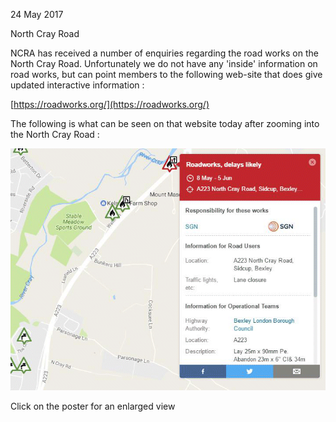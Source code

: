24 May 2017

North Cray Road

NCRA has received a number of enquiries regarding the road works on the North Cray Road. Unfortunately we do not have any 'inside' information on road works, but can point members to the following web-site that does give updated interactive information :

[https://roadworks.org/](https://roadworks.org/)

The following is what can be seen on that website today after zooming into the North Cray Road :

[](http://www.northcrayresidents.org.uk/posters/poster89.pdf)

![Image](images/nm0226_1.gif)

Click on the poster for an enlarged view
